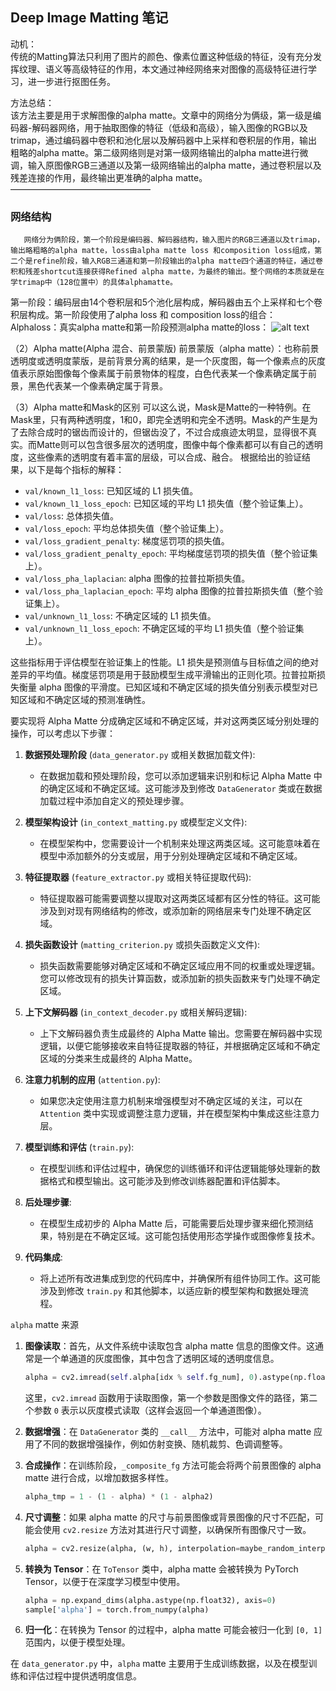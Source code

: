 ## Deep Image Matting 笔记
动机：   
 传统的Matting算法只利用了图片的颜色、像素位置这种低级的特征，没有充分发挥纹理、语义等高级特征的作用，本文通过神经网络来对图像的高级特征进行学习，进一步进行抠图任务。

方法总结：  
该方法主要是用于求解图像的alpha matte。文章中的网络分为俩级，第一级是编码器-解码器网络，用于抽取图像的特征（低级和高级），输入图像的RGB以及trimap，通过编码器中卷积和池化层以及解码器中上采样和卷积层的作用，输出粗略的alpha matte。第二级网络则是对第一级网络输出的alpha matte进行微调，输入原图像RGB三通道以及第一级网络输出的alpha matte，通过卷积层以及残差连接的作用，最终输出更准确的alpha matte。
————————————————
### 网络结构
       网络分为俩阶段，第一个阶段是编码器、解码器结构，输入图片的RGB三通道以及trimap，输出略粗略的alpha matte，loss由alpha matte loss 和composition loss组成，第二个是refine阶段，输入RGB三通道和第一阶段输出的alpha matte四个通道的特征，通过卷积和残差shortcut连接获得Refined alpha matte，为最终的输出。整个网络的本质就是在学trimap中（128位置中）的具体alphamatte。
第一阶段：编码层由14个卷积层和5个池化层构成，解码器由五个上采样和七个卷积层构成。第一阶段使用了alpha loss 和 composition loss的组合：
Alphaloss：真实alpha matte和第一阶段预测alpha matte的loss：
![alt text](1953d0c0172ef9fd2bc79297c31d350f_413195a1e7494225130ef2a71e9fc281.png)

（2）Alpha matte(Alpha 混合、前景蒙版)
前景蒙版（alpha matte）：也称前景透明度或透明度蒙版，是前背景分离的结果，是一个灰度图，每一个像素点的灰度值表示原始图像每个像素属于前景物体的程度，白色代表某一个像素确定属于前景，黑色代表某一个像素确定属于背景。

（3）Alpha matte和Mask的区别
可以这么说，Mask是Matte的一种特例。在Mask里，只有两种透明度，1和0，即完全透明和完全不透明。Mask的产生是为了去除合成时的锯齿而设计的，但锯齿没了，不过合成痕迹太明显，显得很不真实。而Matte则可以包含很多层次的透明度，图像中每个像素都可以有自己的透明度，这些像素的透明度有着丰富的层级，可以合成、融合。
根据给出的验证结果，以下是每个指标的解释：

- `val/known_l1_loss`: 已知区域的 L1 损失值。
- `val/known_l1_loss_epoch`: 已知区域的平均 L1 损失值（整个验证集上）。
- `val/loss`: 总体损失值。
- `val/loss_epoch`: 平均总体损失值（整个验证集上）。
- `val/loss_gradient_penalty`: 梯度惩罚项的损失值。
- `val/loss_gradient_penalty_epoch`: 平均梯度惩罚项的损失值（整个验证集上）。
- `val/loss_pha_laplacian`: alpha 图像的拉普拉斯损失值。
- `val/loss_pha_laplacian_epoch`: 平均 alpha 图像的拉普拉斯损失值（整个验证集上）。
- `val/unknown_l1_loss`: 不确定区域的 L1 损失值。
- `val/unknown_l1_loss_epoch`: 不确定区域的平均 L1 损失值（整个验证集上）。

这些指标用于评估模型在验证集上的性能。L1 损失是预测值与目标值之间的绝对差异的平均值。梯度惩罚项是用于鼓励模型生成平滑输出的正则化项。拉普拉斯损失衡量 alpha 图像的平滑度。已知区域和不确定区域的损失值分别表示模型对已知区域和不确定区域的预测准确性。

要实现将 Alpha Matte 分成确定区域和不确定区域，并对这两类区域分别处理的操作，可以考虑以下步骤：

1. **数据预处理阶段** (`data_generator.py` 或相关数据加载文件):
   - 在数据加载和预处理阶段，您可以添加逻辑来识别和标记 Alpha Matte 中的确定区域和不确定区域。这可能涉及到修改 `DataGenerator` 类或在数据加载过程中添加自定义的预处理步骤。

2. **模型架构设计** (`in_context_matting.py` 或模型定义文件):
   - 在模型架构中，您需要设计一个机制来处理这两类区域。这可能意味着在模型中添加额外的分支或层，用于分别处理确定区域和不确定区域。

3. **特征提取器** (`feature_extractor.py` 或相关特征提取代码):
   - 特征提取器可能需要调整以提取对这两类区域都有区分性的特征。这可能涉及到对现有网络结构的修改，或添加新的网络层来专门处理不确定区域。

4. **损失函数设计** (`matting_criterion.py` 或损失函数定义文件):
   - 损失函数需要能够对确定区域和不确定区域应用不同的权重或处理逻辑。您可以修改现有的损失计算函数，或添加新的损失函数来专门处理不确定区域。

5. **上下文解码器** (`in_context_decoder.py` 或相关解码逻辑):
   - 上下文解码器负责生成最终的 Alpha Matte 输出。您需要在解码器中实现逻辑，以便它能够接收来自特征提取器的特征，并根据确定区域和不确定区域的分类来生成最终的 Alpha Matte。

6. **注意力机制的应用** (`attention.py`):
   - 如果您决定使用注意力机制来增强模型对不确定区域的关注，可以在 `Attention` 类中实现或调整注意力逻辑，并在模型架构中集成这些注意力层。

7. **模型训练和评估** (`train.py`):
   - 在模型训练和评估过程中，确保您的训练循环和评估逻辑能够处理新的数据格式和模型输出。这可能涉及到修改训练器配置和评估脚本。

8. **后处理步骤**:
   - 在模型生成初步的 Alpha Matte 后，可能需要后处理步骤来细化预测结果，特别是在不确定区域。这可能包括使用形态学操作或图像修复技术。

9. **代码集成**:
   - 将上述所有改进集成到您的代码库中，并确保所有组件协同工作。这可能涉及到修改 `train.py` 和其他脚本，以适应新的模型架构和数据处理流程。

`alpha` matte 来源

1. **图像读取**：首先，从文件系统中读取包含 alpha matte 信息的图像文件。这通常是一个单通道的灰度图像，其中包含了透明区域的透明度信息。

   ```python
   alpha = cv2.imread(self.alpha[idx % self.fg_num], 0).astype(np.float32)/255
   ```

   这里，`cv2.imread` 函数用于读取图像，第一个参数是图像文件的路径，第二个参数 `0` 表示以灰度模式读取（这样会返回一个单通道图像）。

2. **数据增强**：在 `DataGenerator` 类的 `__call__` 方法中，可能对 alpha matte 应用了不同的数据增强操作，例如仿射变换、随机裁剪、色调调整等。

3. **合成操作**：在训练阶段，`_composite_fg` 方法可能会将两个前景图像的 alpha matte 进行合成，以增加数据多样性。

   ```python
   alpha_tmp = 1 - (1 - alpha) * (1 - alpha2)
   ```

4. **尺寸调整**：如果 alpha matte 的尺寸与前景图像或背景图像的尺寸不匹配，可能会使用 `cv2.resize` 方法对其进行尺寸调整，以确保所有图像尺寸一致。

   ```python
   alpha = cv2.resize(alpha, (w, h), interpolation=maybe_random_interp(cv2.INTER_NEAREST))
   ```

5. **转换为 Tensor**：在 `ToTensor` 类中，alpha matte 会被转换为 PyTorch Tensor，以便于在深度学习模型中使用。

   ```python
   alpha = np.expand_dims(alpha.astype(np.float32), axis=0)
   sample['alpha'] = torch.from_numpy(alpha)
   ```

6. **归一化**：在转换为 Tensor 的过程中，alpha matte 可能会被归一化到 `[0, 1]` 范围内，以便于模型处理。

在 `data_generator.py` 中，`alpha` matte 主要用于生成训练数据，以及在模型训练和评估过程中提供透明度信息。